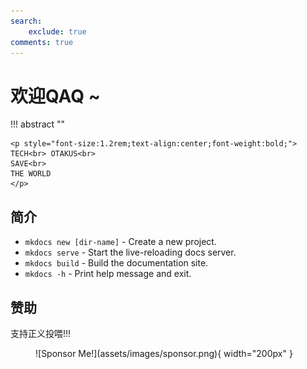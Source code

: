 ```yaml
---
search: 
    exclude: true
comments: true
---
```


# 欢迎QAQ ~
!!! abstract ""

    <p style="font-size:1.2rem;text-align:center;font-weight:bold;">
    TECH<br> OTAKUS<br>
    SAVE<br>
    THE WORLD
    </p>

## 简介

* `mkdocs new [dir-name]` - Create a new project.
* `mkdocs serve` - Start the live-reloading docs server.
* `mkdocs build` - Build the documentation site.
* `mkdocs -h` - Print help message and exit.

## 赞助

支持正义投喂!!!

<figure markdown>
![Sponsor Me!](assets/images/sponsor.png){ width="200px" }
</figure>
